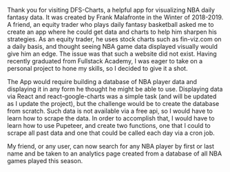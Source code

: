 Thank you for visiting DFS-Charts, a helpful app for visualizing NBA daily fantasy data. It was created by Frank Malafronte in the Winter of 2018-2019.
A friend, an equity trader who plays daily fantasy basketball asked me to create an app where he could get data and charts to help him sharpen his strategies.
As an equity trader, he uses stock charts such as fin-viz.com on a daily basis, and thought seeing NBA game data displayed visually would give him an edge.
The issue was that such a website did not exist. Having recently graduated from Fullstack Academy, I was eager to take on a personal project to hone my skills,
so I decided to give it a shot.

The App would require building a database of NBA player data and displaying it in any form he thought he might be able to use. Displaying data via React and
react-google-charts was a simple task (and will be updated as I update the project), but the challenge would be to create the database from scratch. Such data is not available
via a free api, so I would have to learn how to scrape the data. In order to accomplish that, I would have to learn how to use Pupeteer, and create two functions, one that I could
to scrape all past data and one that could be called each day via a cron job.

My friend, or any user, can now search for any NBA player by first or last name and be taken to an analytics page created from a database of all NBA games played this season. 
